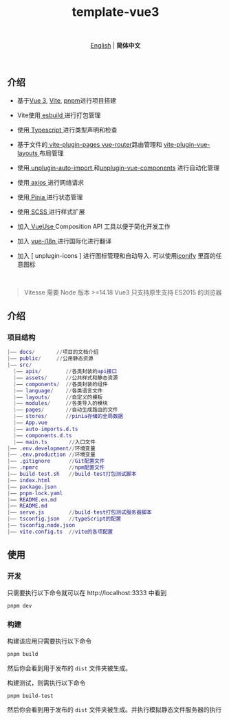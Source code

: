 <h1 align='center'>template-vue3</h1>

<br>

<p align='center'>
<a href="./README.en.md">English</a> | <b>简体中文</b>
</p>

<br>

## 介绍

- 基于[Vue 3](https://cn.vuejs.org/), [Vite](https://cn.vitejs.dev/), [pnpm](https://pnpm.io/)进行项目搭建

- Vite使用[ esbuild ](https://esbuild.github.io/getting-started/) 进行打包管理

- 使用[ Typescript ](https://www.typescriptlang.org/) 进行类型声明和检查

- 基于文件的[ vite-plugin-pages ](https://github.com/hannoeru/vite-plugin-pages) [vue-router](https://router.vuejs.org/)路由管理和 [ vite-plugin-vue-layouts ](https://github.com/johncampionjr/vite-plugin-vue-layouts) 布局管理

- 使用[ unplugin-auto-import ](https://github.com/antfu/unplugin-auto-import) 和[unplugin-vue-components](https://github.com/unplugin/unplugin-vue-components) 进行自动化管理

- 使用[ axios ](https://www.axios-http.cn/docs/intro)进行网络请求

- 使用[ Pinia ](https://pinia.vuejs.org)进行状态管理

- 使用[ SCSS ](https://www.sass.hk/guide/)进行样式扩展

- 加入[ VueUse ](https://vueuse.org/guide/) Composition API 工具以便于简化开发工作

- 加入 [ vue-i18n ](./locales) 进行国际化进行翻译

- 加入 [ unplugin-icons ] 进行图标管理和自动导入. 可以使用[iconify](https://icon-sets.iconify.design/) 里面的任意图标

<br>

> Vitesse 需要 Node 版本 >=14.18
> Vue3 只支持原生支持 ES2015 的浏览器

## 介绍

### 项目结构

```m
|—— docs/       //项目的文档介绍
|—— public/     //公用静态资源
|—— src/
  |—— apis/        //各类封装的api接口
  |—— assets/      //公共样式和静态资源
  |—— components/  //各类封装的组件
  |—— language/    //各类语言文件
  |—— layouts/     //自定义的模板
  |—— modules/     //各类导入的模块
  |—— pages/       //自动生成路由的文件
  |—— stores/      //pinia存储的全局数据
  |—— App.vue
  |—— auto-imports.d.ts
  |—— components.d.ts
  |—— main.ts       //入口文件
|—— .env.development//环境变量
|—— .env.production //环境变量
|—— .gitignore      //Git配置文件
|—— .npmrc          //npm配置文件
|—— build-test.sh   //build-test打包测试脚本
|—— index.html
|—— package.json
|—— pnpm-lock.yaml
|—— README.en.md
|—— README.md
|—— serve.js        //build-test打包测试服务器脚本
|—— tsconfig.json   //typeScript的配置
|—— tsconfig.node.json
|—— vite.config.ts  //vite的各项配置
```

## 使用

### 开发

只需要执行以下命令就可以在 http://localhost:3333 中看到

```bash
pnpm dev
```

### 构建

构建该应用只需要执行以下命令

```bash
pnpm build
```

然后你会看到用于发布的 `dist` 文件夹被生成。

构建测试，则需执行以下命令

```bash
pnpm build-test
```

然后你会看到用于发布的 `dist` 文件夹被生成。并执行模拟静态文件服务器的执行